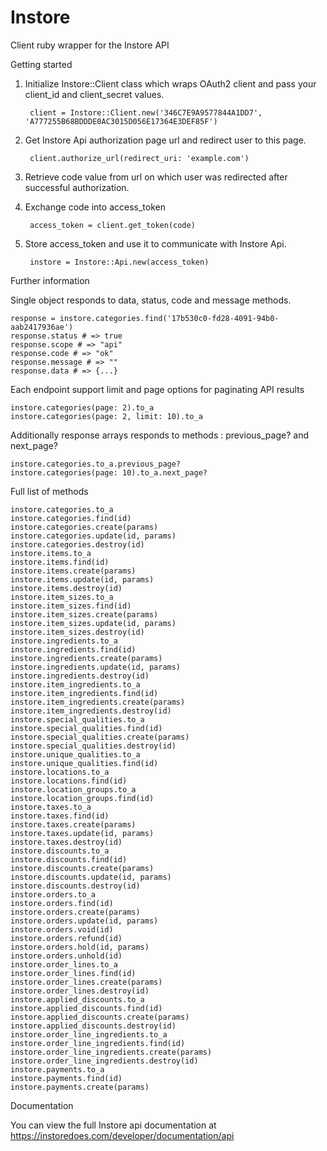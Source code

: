 Instore
===============

Client ruby wrapper for the Instore API

Getting started

1. Initialize Instore::Client class which wraps OAuth2 client and pass your client\_id and client\_secret values.

        client = Instore::Client.new('346C7E9A9577844A1DD7', 'A777255B68BDDDE0AC3015D056E17364E3DEF85F')

2. Get Instore Api authorization page url and redirect user to this page.

        client.authorize_url(redirect_uri: 'example.com')

3. Retrieve code value from url on which user was redirected after successful authorization.

4. Exchange code into access_token

        access_token = client.get_token(code)

5. Store access_token and use it to communicate with Instore Api.

        instore = Instore::Api.new(access_token)


Further information

Single object responds to data, status, code and message methods.

    response = instore.categories.find('17b530c0-fd28-4091-94b0-aab2417936ae')
    response.status # => true
    response.scope # => "api"
    response.code # => "ok"
    response.message # => ""
    response.data # => {...}

Each endpoint support limit and page options for paginating API results

    instore.categories(page: 2).to_a
    instore.categories(page: 2, limit: 10).to_a

Additionally response arrays responds to methods : previous_page? and next_page?

    instore.categories.to_a.previous_page?
    instore.categories(page: 10).to_a.next_page?

Full list of methods
       
    instore.categories.to_a
    instore.categories.find(id)
    instore.categories.create(params)
    instore.categories.update(id, params)
    instore.categories.destroy(id)
    instore.items.to_a
    instore.items.find(id)
    instore.items.create(params)
    instore.items.update(id, params)
    instore.items.destroy(id)
    instore.item_sizes.to_a
    instore.item_sizes.find(id)
    instore.item_sizes.create(params)
    instore.item_sizes.update(id, params)
    instore.item_sizes.destroy(id)
    instore.ingredients.to_a
    instore.ingredients.find(id)
    instore.ingredients.create(params)
    instore.ingredients.update(id, params)
    instore.ingredients.destroy(id)
    instore.item_ingredients.to_a
    instore.item_ingredients.find(id)
    instore.item_ingredients.create(params)
    instore.item_ingredients.destroy(id)
    instore.special_qualities.to_a
    instore.special_qualities.find(id)
    instore.special_qualities.create(params)
    instore.special_qualities.destroy(id)
    instore.unique_qualities.to_a
    instore.unique_qualities.find(id)
    instore.locations.to_a
    instore.locations.find(id)
    instore.location_groups.to_a
    instore.location_groups.find(id)
    instore.taxes.to_a
    instore.taxes.find(id)
    instore.taxes.create(params)
    instore.taxes.update(id, params)
    instore.taxes.destroy(id)
    instore.discounts.to_a
    instore.discounts.find(id)
    instore.discounts.create(params)
    instore.discounts.update(id, params)
    instore.discounts.destroy(id)
    instore.orders.to_a
    instore.orders.find(id)
    instore.orders.create(params)
    instore.orders.update(id, params)
    instore.orders.void(id)
    instore.orders.refund(id)
    instore.orders.hold(id, params)
    instore.orders.unhold(id)
    instore.order_lines.to_a
    instore.order_lines.find(id)
    instore.order_lines.create(params)
    instore.order_lines.destroy(id)
    instore.applied_discounts.to_a
    instore.applied_discounts.find(id)
    instore.applied_discounts.create(params)
    instore.applied_discounts.destroy(id)
    instore.order_line_ingredients.to_a
    instore.order_line_ingredients.find(id)
    instore.order_line_ingredients.create(params)
    instore.order_line_ingredients.destroy(id)
    instore.payments.to_a
    instore.payments.find(id)
    instore.payments.create(params)

Documentation

You can view the full Instore api documentation at <https://instoredoes.com/developer/documentation/api>